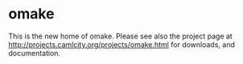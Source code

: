 omake
=====

This is the new home of omake. Please see also the project page
at http://projects.camlcity.org/projects/omake.html for downloads,
and documentation.
